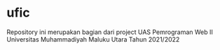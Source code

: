 # ufic
Repository ini merupakan bagian dari project UAS Pemrograman Web II Universitas Muhammadiyah Maluku Utara Tahun 2021/2022
